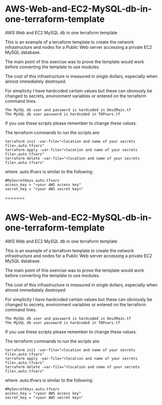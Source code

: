 # AWS-Web-and-EC2-MySQL-db-in-one-terraform-template
AWS Web and EC2 MySQL db in one terraform template

This is an example of a terraform template to create the network infrastructure and nodes for a 
Public Web server accessing a private EC2 MySQL database.

The main point of this exercise was to prove the template would work before converting the template to use modules.

The cost of this infrastructure is measured in single dollars, especially when almost immediately destroyed.

For simplicity I have hardcoded certain values but these can obviously be changed to secrets, 
environment variables or entered on the terraform command lines.

	The MySQL db user and password is hardcoded in Dev2Main.tf
	The MySQL db user password is hardcoded in TOPvars.tf 

If you use these scripts please remember to change these values.

The terraform commands to run the scripts are:

	terraform init -var-file="<location and name of your secrets file>.auto.tfvars"
	terraform apply -var-file="<location and name of your secrets file>.auto.tfvars"
	terraform delete -var-file="<location and name of your secrets file>.auto.tfvars"

where <location and name of your secrets file>.auto.tfvars is similar to the following:

	#MySecretKeys.auto.tfvars
	access_key = "<your AWS access key"
	secret_key = "<your AWS secret key>"
=======
# AWS-Web-and-EC2-MySQL-db-in-one-terraform-template
AWS Web and EC2 MySQL db in one terraform template

This is an example of a terraform template to create the network infrastructure and nodes for a 
Public Web server accessing a private EC2 MySQL database.

The main point of this exercise was to prove the template would work before converting the template to use modules.

The cost of this infrastructure is measured in single dollars, especially when almost immediately destroyed:

For simplicity I have hardcoded certain values but these can obviously be changed to secrets, 
environment variables or entered on the terraform command lines.

	The MySQL db user and password is hardcoded in Dev2Main.tf
	The MySQL db user password is hardcoded in TOPvars.tf 

If you use these scripts please remember to change these values.

The terraform commands to run the scripts are:

	terraform init -var-file="<location and name of your secrets file>.auto.tfvars"
	terraform apply -var-file="<location and name of your secrets file>.auto.tfvars"
	terraform delete -var-file="<location and name of your secrets file>.auto.tfvars"

where <location and name of your secrets file>.auto.tfvars is similar to the following:

	#MySecretKeys.auto.tfvars
	access_key = "<your AWS access key"
	secret_key = "<your AWS secret key>"

